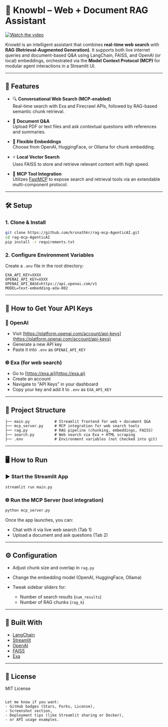 # 🧠 Knowbl – Web + Document RAG Assistant

[![Watch the video]("image/knowbl.jpg")](https://www.youtube.com/watch?v=8OYBkonOg48)

Knowbl is an intelligent assistant that combines **real-time web search** with **RAG (Retrieval-Augmented Generation)**. It supports both live internet queries and document-based Q&A using LangChain, FAISS, and OpenAI (or local) embeddings, orchestrated via the **Model Context Protocol (MCP)** for modular agent interactions in a  Streamlit UI.

---

## 🚀 Features

- 🔍 **Conversational Web Search (MCP-enabled)**  
  Real-time search with Exa and Firecrawl APIs, followed by RAG-based semantic chunk retrieval.

- 📄 **Document Q&A**  
  Upload PDF or text files and ask contextual questions with references and summaries.

- 🧠 **Flexible Embeddings**  
  Choose from OpenAI, HuggingFace, or Ollama for chunk embedding.

- ⚡ **Local Vector Search**  
  Uses FAISS to store and retrieve relevant content with high speed.

- 🔌 **MCP Tool Integration**  
  Utilizes [FastMCP](https://github.com/agentic-ai/fastmcp) to expose search and retrieval tools via an extendable multi-component protocol.

---

## 🛠️ Setup

### 1. Clone & Install

```bash
git clone https://github.com/krsnathkr/rag-mcp-AgenticAI.git
cd rag-mcp-AgenticAI
pip install -r requirements.txt
````

### 2. Configure Environment Variables

Create a `.env` file in the root directory:

```env
EXA_API_KEY=XXXX
OPENAI_API_KEY=XXXX
OPENAI_API_BASE=https://api.openai.com/v1
MODEL=text-embedding-ada-002
```

---

## 🔑 How to Get Your API Keys

### 🧠 OpenAI

* Visit [https://platform.openai.com/account/api-keys](https://platform.openai.com/account/api-keys)
* Generate a new API key
* Paste it into `.env` as `OPENAI_API_KEY`

### 🌐 Exa (for web search)

* Go to [https://exa.ai](https://exa.ai)
* Create an account
* Navigate to "API Keys" in your dashboard
* Copy your key and add it to `.env` as `EXA_API_KEY`

---

## 🧩 Project Structure

```
├── main.py           # Streamlit frontend for web + document Q&A
├── mcp_server.py     # MCP integration for web search tools
├── rag.py            # RAG pipeline (chunking, embeddings, FAISS)
├── search.py         # Web search via Exa + HTML scraping
├── .env              # Environment variables (not checked into git)
```

---

## 🖥️ How to Run

### ▶️ Start the Streamlit App

```bash
streamlit run main.py
```

### 🌐 Run the MCP Server (tool integration)

```bash
python mcp_server.py
```

Once the app launches, you can:

* Chat with it via live web search (Tab 1)
* Upload a document and ask questions (Tab 2)

---

## ⚙️ Configuration

* Adjust chunk size and overlap in `rag.py`
* Change the embedding model (OpenAI, HuggingFace, Ollama)
* Tweak sidebar sliders for:

  * Number of search results (`num_results`)
  * Number of RAG chunks (`rag_k`)

---

## 🙌 Built With

* [LangChain](https://github.com/langchain-ai/langchain)
* [Streamlit](https://streamlit.io/)
* [OpenAI](https://openai.com/)
* [FAISS](https://github.com/facebookresearch/faiss)
* [Exa](https://exa.ai/)

---

## 📄 License

MIT License

```

Let me know if you want:
- GitHub badges (Stars, Forks, License),
- Screenshot section,
- Deployment tips (like Streamlit sharing or Docker),
- or API usage examples.
```
